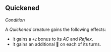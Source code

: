 ## Quickened
*Condition*  

A *Quickened* creature gains the following effects:
* It gains a `+2` bonus to its *AC* and *Reflex*.
* It gains an additional 🔷 on each of its turns.
